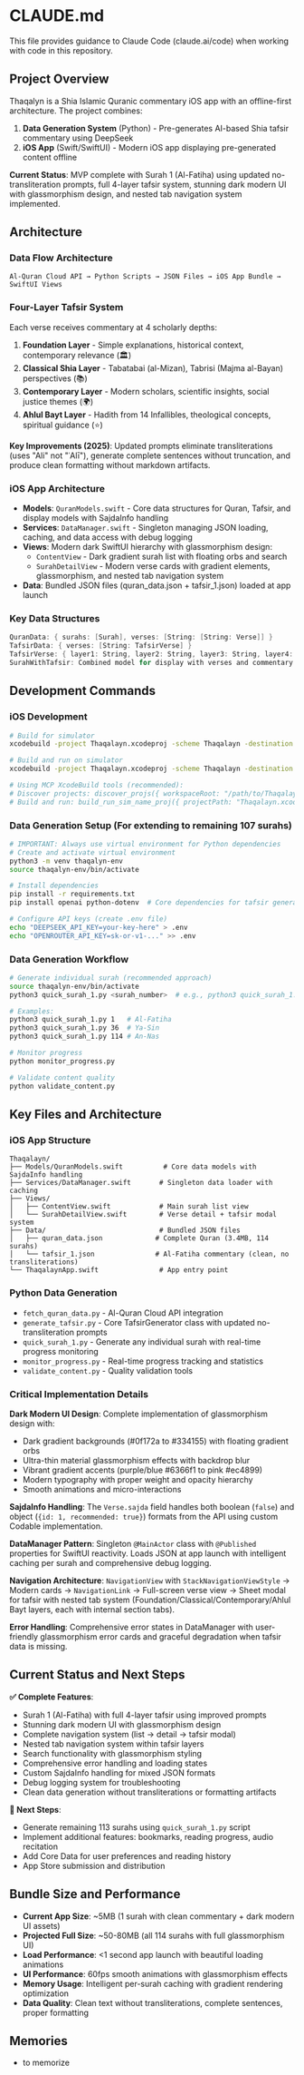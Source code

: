 # CLAUDE.md

This file provides guidance to Claude Code (claude.ai/code) when working with code in this repository.

## Project Overview

Thaqalyn is a Shia Islamic Quranic commentary iOS app with an offline-first architecture. The project combines:

1. **Data Generation System** (Python) - Pre-generates AI-based Shia tafsir commentary using DeepSeek
2. **iOS App** (Swift/SwiftUI) - Modern iOS app displaying pre-generated content offline

**Current Status**: MVP complete with Surah 1 (Al-Fatiha) using updated no-transliteration prompts, full 4-layer tafsir system, stunning dark modern UI with glassmorphism design, and nested tab navigation system implemented.

## Architecture

### Data Flow Architecture
```
Al-Quran Cloud API → Python Scripts → JSON Files → iOS App Bundle → SwiftUI Views
```

### Four-Layer Tafsir System
Each verse receives commentary at 4 scholarly depths:
1. **Foundation Layer** - Simple explanations, historical context, contemporary relevance (🏛️)
2. **Classical Shia Layer** - Tabatabai (al-Mizan), Tabrisi (Majma al-Bayan) perspectives (📚)
3. **Contemporary Layer** - Modern scholars, scientific insights, social justice themes (🌍)
4. **Ahlul Bayt Layer** - Hadith from 14 Infallibles, theological concepts, spiritual guidance (⭐)

**Key Improvements (2025)**: Updated prompts eliminate transliterations (uses "Ali" not "ʿAlī"), generate complete sentences without truncation, and produce clean formatting without markdown artifacts.

### iOS App Architecture
- **Models**: `QuranModels.swift` - Core data structures for Quran, Tafsir, and display models with SajdaInfo handling
- **Services**: `DataManager.swift` - Singleton managing JSON loading, caching, and data access with debug logging
- **Views**: Modern dark SwiftUI hierarchy with glassmorphism design:
  - `ContentView` - Dark gradient surah list with floating orbs and search
  - `SurahDetailView` - Modern verse cards with gradient elements, glassmorphism, and nested tab navigation system
- **Data**: Bundled JSON files (quran_data.json + tafsir_1.json) loaded at app launch

### Key Data Structures
```swift
QuranData: { surahs: [Surah], verses: [String: [String: Verse]] }
TafsirData: { verses: [String: TafsirVerse] }
TafsirVerse: { layer1: String, layer2: String, layer3: String, layer4: String }
SurahWithTafsir: Combined model for display with verses and commentary
```

## Development Commands

### iOS Development
```bash
# Build for simulator
xcodebuild -project Thaqalayn.xcodeproj -scheme Thaqalayn -destination 'platform=iOS Simulator,name=iPhone 16' build

# Build and run on simulator
xcodebuild -project Thaqalayn.xcodeproj -scheme Thaqalayn -destination 'platform=iOS Simulator,name=iPhone 16' build-for-testing test-without-building

# Using MCP XcodeBuild tools (recommended):
# Discover projects: discover_projs({ workspaceRoot: "/path/to/Thaqalayn" })
# Build and run: build_run_sim_name_proj({ projectPath: "Thaqalayn.xcodeproj", scheme: "Thaqalayn", simulatorName: "iPhone 16" })
```

### Data Generation Setup (For extending to remaining 107 surahs)
```bash
# IMPORTANT: Always use virtual environment for Python dependencies
# Create and activate virtual environment
python3 -m venv thaqalyn-env
source thaqalyn-env/bin/activate

# Install dependencies
pip install -r requirements.txt
pip install openai python-dotenv  # Core dependencies for tafsir generation

# Configure API keys (create .env file)
echo "DEEPSEEK_API_KEY=your-key-here" > .env
echo "OPENROUTER_API_KEY=sk-or-v1-..." >> .env
```

### Data Generation Workflow
```bash
# Generate individual surah (recommended approach)
source thaqalyn-env/bin/activate
python3 quick_surah_1.py <surah_number>  # e.g., python3 quick_surah_1.py 2

# Examples:
python3 quick_surah_1.py 1   # Al-Fatiha
python3 quick_surah_1.py 36  # Ya-Sin
python3 quick_surah_1.py 114 # An-Nas

# Monitor progress
python monitor_progress.py

# Validate content quality
python validate_content.py
```

## Key Files and Architecture

### iOS App Structure
```
Thaqalayn/
├── Models/QuranModels.swift          # Core data models with SajdaInfo handling
├── Services/DataManager.swift       # Singleton data loader with caching
├── Views/
│   ├── ContentView.swift            # Main surah list view
│   └── SurahDetailView.swift        # Verse detail + tafsir modal system
├── Data/                            # Bundled JSON files
│   ├── quran_data.json             # Complete Quran (3.4MB, 114 surahs)
│   └── tafsir_1.json               # Al-Fatiha commentary (clean, no transliterations)
└── ThaqalaynApp.swift               # App entry point
```

### Python Data Generation
- `fetch_quran_data.py` - Al-Quran Cloud API integration
- `generate_tafsir.py` - Core TafsirGenerator class with updated no-transliteration prompts
- `quick_surah_1.py` - Generate any individual surah with real-time progress monitoring
- `monitor_progress.py` - Real-time progress tracking and statistics
- `validate_content.py` - Quality validation tools

### Critical Implementation Details

**Dark Modern UI Design**: Complete implementation of glassmorphism design with:
- Dark gradient backgrounds (#0f172a to #334155) with floating gradient orbs
- Ultra-thin material glassmorphism effects with backdrop blur
- Vibrant gradient accents (purple/blue #6366f1 to pink #ec4899)
- Modern typography with proper weight and opacity hierarchy
- Smooth animations and micro-interactions

**SajdaInfo Handling**: The `Verse.sajda` field handles both boolean (`false`) and object (`{id: 1, recommended: true}`) formats from the API using custom Codable implementation.

**DataManager Pattern**: Singleton `@MainActor` class with `@Published` properties for SwiftUI reactivity. Loads JSON at app launch with intelligent caching per surah and comprehensive debug logging.

**Navigation Architecture**: `NavigationView` with `StackNavigationViewStyle` → Modern cards → `NavigationLink` → Full-screen verse view → Sheet modal for tafsir with nested tab system (Foundation/Classical/Contemporary/Ahlul Bayt layers, each with internal section tabs).

**Error Handling**: Comprehensive error states in DataManager with user-friendly glassmorphism error cards and graceful degradation when tafsir data is missing.

## Current Status and Next Steps

**✅ Complete Features**:
- Surah 1 (Al-Fatiha) with full 4-layer tafsir using improved prompts
- Stunning dark modern UI with glassmorphism design
- Complete navigation system (list → detail → tafsir modal)
- Nested tab navigation system within tafsir layers
- Search functionality with glassmorphism styling
- Comprehensive error handling and loading states
- Custom SajdaInfo handling for mixed JSON formats
- Debug logging system for troubleshooting
- Clean data generation without transliterations or formatting artifacts

**🚀 Next Steps**:
- Generate remaining 113 surahs using `quick_surah_1.py` script
- Implement additional features: bookmarks, reading progress, audio recitation
- Add Core Data for user preferences and reading history
- App Store submission and distribution

## Bundle Size and Performance

- **Current App Size**: ~5MB (1 surah with clean commentary + dark modern UI assets)
- **Projected Full Size**: ~50-80MB (all 114 surahs with full glassmorphism UI)
- **Load Performance**: <1 second app launch with beautiful loading animations
- **UI Performance**: 60fps smooth animations with glassmorphism effects
- **Memory Usage**: Intelligent per-surah caching with gradient rendering optimization
- **Data Quality**: Clean text without transliterations, complete sentences, proper formatting

## Memories
- to memorize